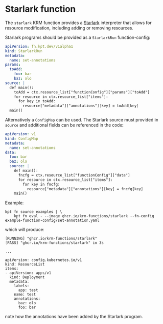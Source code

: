 # Starlark function

The `starlark` KRM function provides a [Starlark](https://starlark-lang.org/) interpreter that allows for resource modification, including adding or removing resources.

Starlark programs should be provided as a `StarlarkRun` function-config:

```yaml
apiVersion: fn.kpt.dev/v1alpha1
kind: StarlarkRun
metadata:
  name: set-annotations
params:
  toAdd:
    foo: bar
    baz: olo
source: |
  def main():
    toAdd = ctx.resource_list["functionConfig"]["params"]["toAdd"]
    for resource in ctx.resource_list["items"]:
      for key in toAdd:
        resource["metadata"]["annotations"][key] = toAdd[key]
  main()
```

Alternatively a `ConfigMap` can be used. The Starlark source must provided in `source`
and additional fields can be referenced in the code:

```yaml
apiVersion: v1
kind: ConfigMap
metadata:
  name: set-annotations
data:
  foo: bar
  baz: olo
  source: |
    def main():
      fncfg = ctx.resource_list["functionConfig"]["data"]
      for resource in ctx.resource_list["items"]:
        for key in fncfg: 
          resource["metadata"]["annotations"][key] = fncfg[key]
    main()
```

Example:

```shell
kpt fn source examples | \
    kpt fn eval - --image ghcr.io/krm-functions/starlark --fn-config example-function-config/set-annotation.yaml
```

which will produce:

```
[RUNNING] "ghcr.io/krm-functions/starlark"
[PASS] "ghcr.io/krm-functions/starlark" in 3s

...

apiVersion: config.kubernetes.io/v1
kind: ResourceList
items:
- apiVersion: apps/v1
  kind: Deployment
  metadata:
    labels:
      app: test
    name: test
    annotations:
      baz: olo
      foo: bar
```

note how the annotations have been added by the Starlark program.
